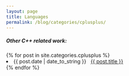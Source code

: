 ```yaml
---
layout: page
title: Languages
permalink: /blog/categories/cplusplus/
---
```


<h5> Other C++ related work: </h5>

<div class="card">
	{% for post in site.categories.cplusplus %}
		<li class="category-posts"><span>{{ post.date | date_to_string }}</span> &nbsp; <a href="{{ post.url }}">{{ post.title }}</a></li>
	{% endfor %}
</div>


